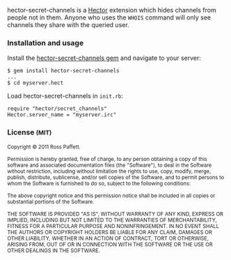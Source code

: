 hector-secret-channels is a [Hector](http://github.com/sstephenson/hector) extension which hides channels from people not in them. Anyone who uses the `WHOIS` command will only see channels they share with the queried user.

### Installation and usage

Install the [hector-secret-channels gem](http://rubygems.org/gems/hector-secret-channels) and navigate to your server:

    $ gem install hector-secret-channels
    ...
    $ cd myserver.hect

Load hector-secret-channels in `init.rb`:

    require "hector/secret_channels"
    Hector.server_name = "myserver.irc"

### License <small>(MIT)</small>

<small>Copyright © 2011 Ross Paffett.</small>

<small>Permission is hereby granted, free of charge, to any person obtaining a copy of this software and associated documentation files (the "Software"), to deal in the Software without restriction, including without limitation the rights to use, copy, modify, merge, publish, distribute, sublicense, and/or sell copies of the Software, and to permit persons to whom the Software is furnished to do so, subject to the following conditions:</small>

<small>The above copyright notice and this permission notice shall be included in all copies or substantial portions of the Software.</small>

<small>THE SOFTWARE IS PROVIDED "AS IS", WITHOUT WARRANTY OF ANY KIND, EXPRESS OR IMPLIED, INCLUDING BUT NOT LIMITED TO THE WARRANTIES OF MERCHANTABILITY, FITNESS FOR A PARTICULAR PURPOSE AND NONINFRINGEMENT. IN NO EVENT SHALL THE AUTHORS OR COPYRIGHT HOLDERS BE LIABLE FOR ANY CLAIM, DAMAGES OR OTHER LIABILITY, WHETHER IN AN ACTION OF CONTRACT, TORT OR OTHERWISE, ARISING FROM, OUT OF OR IN CONNECTION WITH THE SOFTWARE OR THE USE OR OTHER DEALINGS IN THE SOFTWARE.</small>
